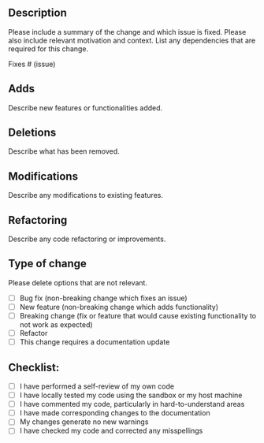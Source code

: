 ## Description

Please include a summary of the change and which issue is fixed. Please also include relevant motivation and context. List any dependencies that are required for this change.

Fixes # (issue)

## Adds

Describe new features or functionalities added.

## Deletions

Describe what has been removed.

## Modifications

Describe any modifications to existing features.

## Refactoring

Describe any code refactoring or improvements.

## Type of change

Please delete options that are not relevant.

- [ ] Bug fix (non-breaking change which fixes an issue)
- [ ] New feature (non-breaking change which adds functionality)
- [ ] Breaking change (fix or feature that would cause existing functionality to not work as expected)
- [ ] Refactor
- [ ] This change requires a documentation update

## Checklist:

- [ ] I have performed a self-review of my own code
- [ ] I have locally tested my code using the sandbox or my host machine
- [ ] I have commented my code, particularly in hard-to-understand areas
- [ ] I have made corresponding changes to the documentation
- [ ] My changes generate no new warnings
- [ ] I have checked my code and corrected any misspellings
